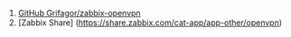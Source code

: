 1. [GitHub Grifagor/zabbix-openvpn](https://github.com/Grifagor/zabbix-openvpn)
2. [Zabbix Share] (https://share.zabbix.com/cat-app/app-other/openvpn)
